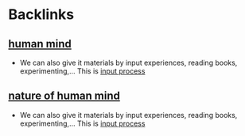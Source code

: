 
# Backlinks
## [human mind](<human mind.md>)
- We can also give it materials by input experiences, reading books, experimenting,... This is [input process](<input process.md>)

## [nature of human mind](<nature of human mind.md>)
- We can also give it materials by input experiences, reading books, experimenting,... This is [input process](<input process.md>)

